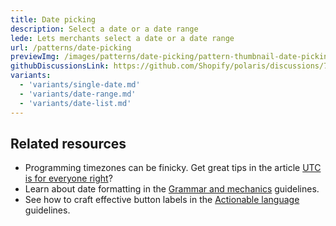 ```yaml
---
title: Date picking
description: Select a date or a date range
lede: Lets merchants select a date or a date range
url: /patterns/date-picking
previewImg: /images/patterns/date-picking/pattern-thumbnail-date-picking.png
githubDiscussionsLink: https://github.com/Shopify/polaris/discussions/7853
variants:
  - 'variants/single-date.md'
  - 'variants/date-range.md'
  - 'variants/date-list.md'
---
```


<Variants variants={frontmatter.variants} />

<Stack gap="4">

## Related resources

- Programming timezones can be finicky. Get great tips in the article [UTC is for everyone right](https://zachholman.com/talk/utc-is-enough-for-everyone-right)?
- Learn about date formatting in the [Grammar and mechanics](/content/grammar-and-mechanics#date) guidelines.
- See how to craft effective button labels in the [Actionable language](/content/actionable-language) guidelines.

</Stack>
